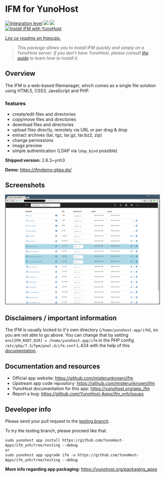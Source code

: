 <!--
N.B.: This README was automatically generated by https://github.com/YunoHost/apps/tree/master/tools/README-generator
It shall NOT be edited by hand.
-->

# IFM for YunoHost

[![Integration level](https://dash.yunohost.org/integration/ifm.svg)](https://dash.yunohost.org/appci/app/ifm) ![](https://ci-apps.yunohost.org/ci/badges/ifm.status.svg) ![](https://ci-apps.yunohost.org/ci/badges/ifm.maintain.svg)  
[![Install IFM with YunoHost](https://install-app.yunohost.org/install-with-yunohost.svg)](https://install-app.yunohost.org/?app=ifm)

*[Lire ce readme en français.](./README_fr.md)*

> *This package allows you to install IFM quickly and simply on a YunoHost server.
If you don't have YunoHost, please consult [the guide](https://yunohost.org/#/install) to learn how to install it.*

## Overview

The IFM is a web-based filemanager, which comes as a single file solution using HTML5, CSS3, JavaScript and PHP. 

### features

- create/edit files and directories
- copy/move files and directories
- download files and directories
- upload files directly, remotely via URL or per drag & drop
- extract archives (tar, tgz, tar.gz, tar.bz2, zip)
- change permissions
- image preview
- simple authentication (LDAP via `ldap_bind` possible)


**Shipped version:** 2.6.3~ynh3

**Demo:** https://ifmdemo.gitea.de/

## Screenshots

![](./doc/screenshots/ifm_screenshot.png)

## Disclaimers / important information

The IFM is usually locked to it's own directory (`/home/yunohost.app/ifm`), so you are not able to go above. You can change that by setting `env[IFM_ROOT_DIR] = /home/yunohost.app/ifm` in the PHP config `/etc/php/7.3/fpm/pool.d/ifm.conf` L.434 with the help of this [documentation](https://github.com/misterunknown/ifm/wiki/Configuration).
## Documentation and resources

* Official app website: https://github.com/misterunknown/ifm
* Upstream app code repository: https://github.com/misterunknown/ifm
* YunoHost documentation for this app: https://yunohost.org/app_ifm
* Report a bug: https://github.com/YunoHost-Apps/ifm_ynh/issues

## Developer info

Please send your pull request to the [testing branch](https://github.com/YunoHost-Apps/ifm_ynh/tree/testing).

To try the testing branch, please proceed like that.
```
sudo yunohost app install https://github.com/YunoHost-Apps/ifm_ynh/tree/testing --debug
or
sudo yunohost app upgrade ifm -u https://github.com/YunoHost-Apps/ifm_ynh/tree/testing --debug
```

**More info regarding app packaging:** https://yunohost.org/packaging_apps